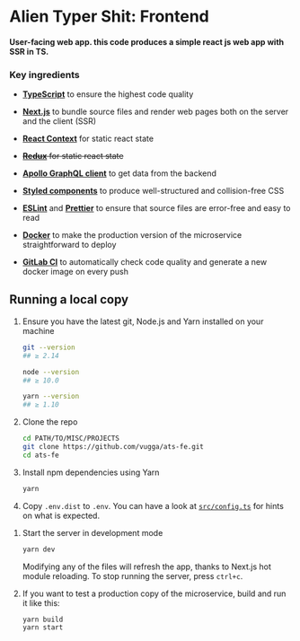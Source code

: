# Alien Typer Shit: Frontend

#### User-facing web app. this code produces a simple react js web app with SSR in TS.

### Key ingredients

- **[TypeScript](https://www.typescriptlang.org/)** to ensure the highest code quality
- **[Next.js](https://github.com/zeit/next.js)** to bundle source files and render web pages both on the server and the client (SSR)

- **[React Context](https://reactjs.org/docs/context.html)** for static react state
- ~~**[Redux](https://github.com/reduxjs/redux)** for static react state~~
- **[Apollo GraphQL client](https://github.com/apollographql/apollo-client)** to get data from the backend
- **[Styled components](https://www.styled-components.com/)** to produce well-structured and collision-free CSS
- **[ESLint](https://eslint.org/)** and **[Prettier](https://prettier.io/)** to ensure that source files are error-free and easy to read
- **[Docker](https://www.docker.com/)** to make the production version of the microservice straightforward to deploy
- **[GitLab CI](https://about.gitlab.com/features/gitlab-ci-cd/)** to automatically check code quality and generate a new docker image on every push

## Running a local copy

1.  Ensure you have the latest git, Node.js and Yarn installed on your machine

    ```bash
    git --version
    ## ≥ 2.14

    node --version
    ## ≥ 10.0

    yarn --version
    ## ≥ 1.10
    ```

1.  Clone the repo

    ```bash
    cd PATH/TO/MISC/PROJECTS
    git clone https://github.com/vugga/ats-fe.git
    cd ats-fe
    ```

1.  Install npm dependencies using Yarn

    ```bash
    yarn
    ```

1.  Copy `.env.dist` to `.env`. You can have a look at [`src/config.ts`](src/config.ts) for hints on what is expected.

1)  Start the server in development mode

    ```bash
    yarn dev
    ```

    Modifying any of the files will refresh the app, thanks to Next.js hot module reloading.
    To stop running the server, press `ctrl+c`.

1)  If you want to test a production copy of the microservice, build and run it like this:

    ```bash
    yarn build
    yarn start
    ```
